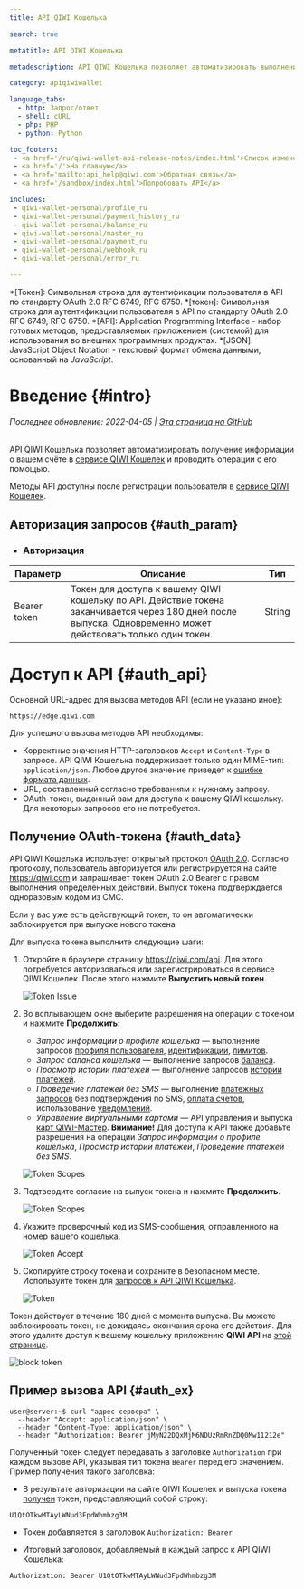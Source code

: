 ```yaml
---
title: API QIWI Кошелька

search: true

metatitle: API QIWI Кошелька

metadescription: API QIWI Кошелька позволяет автоматизировать выполнение платежей и получение отчетов о платежах, информации о счёте, идентификации.

category: apiqiwiwallet

language_tabs:
  - http: Запрос/ответ
  - shell: cURL
  - php: PHP
  - python: Python

toc_footers:
 - <a href='/ru/qiwi-wallet-api-release-notes/index.html'>Список изменений</a>
 - <a href='/'>На главную</a>
 - <a href='mailto:api_help@qiwi.com'>Обратная связь</a>
 - <a href='/sandbox/index.html'>Попробовать API</a>

includes:
 - qiwi-wallet-personal/profile_ru
 - qiwi-wallet-personal/payment_history_ru
 - qiwi-wallet-personal/balance_ru
 - qiwi-wallet-personal/master_ru
 - qiwi-wallet-personal/payment_ru
 - qiwi-wallet-personal/webhook_ru
 - qiwi-wallet-personal/error_ru

---
```


 *[Токен]: Символьная строка для аутентификации пользователя в API по стандарту OAuth 2.0 RFC 6749, RFC 6750.
 *[токен]: Символьная строка для аутентификации пользователя в API по стандарту OAuth 2.0 RFC 6749, RFC 6750.
 *[API]: Application Programming Interface -  набор готовых методов, предоставляемых приложением (системой) для использования во внешних программных продуктах.
 *[JSON]: JavaScript Object Notation - текстовый формат обмена данными, основанный на *JavaScript*.

# Введение {#intro}

###### Последнее обновление: 2022-04-05 | [Эта страница на GitHub](https://github.com/QIWI-API/qiwi-wallet-personal-docs)

API QIWI Кошелька позволяет автоматизировать получение информации о вашем счёте в [сервисе QIWI Кошелек](https://qiwi.com) и проводить операции с его помощью.

Методы API доступны после регистрации пользователя в [сервисе QIWI Кошелек](https://qiwi.com).

## Авторизация запросов {#auth_param}

<ul class="nestedList params">
    <li><h3>Авторизация</h3>
    </li>
</ul>

Параметр|Описание|Тип
 ---------|--------|---
 Bearer token | Токен для доступа к вашему QIWI кошельку по API. Действие токена заканчивается через 180 дней после [выпуска](#auth_data). Одновременно может действовать только один токен. | String

# Доступ к API {#auth_api}

Основной URL-адрес для вызова методов API (если не указано иное):

`https://edge.qiwi.com`

Для успешного вызова методов API необходимы:

* Корректные значения HTTP-заголовков `Accept` и `Content-Type` в запросе. API QIWI Кошелька поддерживает только один MIME-тип: `application/json`. Любое другое значение приведет к [ошибке формата данных](#errors).
* URL, составленный согласно требованиям к нужному запросу.
* OAuth-токен, выданный вам для доступа к вашему QIWI кошельку. Для некоторых запросов его не потребуется.

## Получение OAuth-токена {#auth_data}

API QIWI Кошелька использует открытый протокол [OAuth 2.0](http://tools.ietf.org/html/rfc6749). Согласно протоколу, пользователь авторизуется или регистрируется на сайте <https://qiwi.com> и запрашивает токен OAuth 2.0 Bearer с правом выполнения определённых действий. Выпуск токена подтверждается одноразовым кодом из СМС.

<aside class="warning">Если у вас уже есть действующий токен, то он автоматически заблокируется при выпуске нового токена</aside>

Для выпуска токена выполните следующие шаги:

1. Откройте в браузере страницу <https://qiwi.com/api>. Для этого потребуется авторизоваться или зарегистрироваться в сервисе QIWI Кошелек. После этого нажмите **Выпустить новый токен**.

   ![Token Issue](/images/apiwallet_get_token.jpg)
2. Во всплывающем окне выберите разрешения на операции с токеном и нажмите **Продолжить**:
    * *Запрос информации о профиле кошелька* — выполнение запросов [профиля пользователя](#profile), [идентификации](#identification), [лимитов](#limits).
    * *Запрос баланса кошелька* — выполнение запросов [баланса](#balance).
    * *Просмотр истории платежей* — выполнение запросов [истории платежей](#payments_history).
    * *Проведение платежей без SMS* — выполнение [платежных запросов](#payments) без подтверждения по SMS, [оплата счетов](#pay_invoice), использование [уведомлений](#webhook).
    * *Управление виртуальными картами* — API управления и выпуска [карт QIWI-Мастер](#qiwi-master). **Внимание!** Для доступа к API также добавьте разрешения на операции *Запрос информации о профиле кошелька*, *Просмотр истории платежей*, *Проведение платежей без SMS*.

     ![Token Scopes](/images/apiwallet_token_scopes.jpg)
3. Подтвердите согласие на выпуск токена и нажмите **Продолжить**.

   ![Token Scopes](/images/apiwallet_confirm.jpg)
4. Укажите проверочный код из SMS-сообщения, отправленного на номер вашего кошелька.

   ![Token Accept](/images/apiwallet_token_sms.jpg)
5. Скопируйте строку токена и сохраните в безопасном месте. Используйте токен для [запросов к API QIWI Кошелька](#auth_ex).

   ![Token](/images/apiwallet_token_final.jpg)

<aside class="success">Токен действует в течение 180 дней с момента выпуска. Вы можете заблокировать токен, не дожидаясь окончания срока его действия. Для этого удалите доступ к вашему кошельку приложению <b>QIWI API</b> на <a href="https://qiwi.com/settings/apps">этой странице</a>.</aside>

![block token](/images/apiwallet-apps.png)

## Пример вызова API {#auth_ex}

~~~shell
user@server:~$ curl "адрес сервера" \
  --header "Accept: application/json" \
  --header "Content-Type: application/json" \
  --header "Authorization: Bearer jMyN22DQxMjM6NDUzRmRnZDQ0Mw11212e"
~~~

Полученный токен следует передавать в заголовке `Authorization` при каждом вызове API, указывая тип токена `Bearer` перед его значением. Пример получения такого заголовка:

* В результате авторизации на сайте QIWI Кошелек и выпуска токена [получен](#auth_data) токен, представляющий собой строку:

`U1QtOTkwMTAyLWNud3FpdWhmbzg3M`

* Токен добавляется в заголовок `Authorization: Bearer `

* Итоговый заголовок, добавляемый в каждый запрос к API QIWI Кошелька:

`Authorization: Bearer U1QtOTkwMTAyLWNud3FpdWhmbzg3M`
